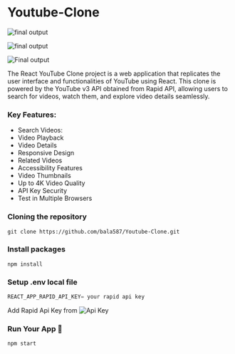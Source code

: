 # Youtube-Clone

![final output ](https://i.pinimg.com/originals/b7/09/33/b70933d09bcdf9de9c5ae7d4f03814bd.jpg)

![final output ](https://i.pinimg.com/originals/85/9f/57/859f575610a619455fcf031978aa423d.jpg)

![Final output](https://i.pinimg.com/originals/29/27/23/29272332855dfa268dcc5c1f22735f26.jpg)


The React YouTube Clone project is a web application that replicates the user interface and functionalities of YouTube using React. This clone is powered by the YouTube v3 API obtained from Rapid API, allowing users to search for videos, watch them, and explore video details seamlessly.

### Key Features:
- Search Videos:
- Video Playback
- Video Details
- Responsive Design
- Related Videos
- Accessibility Features
- Video Thumbnails
- Up to 4K Video Quality
- API Key Security
- Test in Multiple Browsers

 ### Cloning the repository

```shell
git clone https://github.com/bala587/Youtube-Clone.git
```

### Install packages 

```shell
npm install
```

### Setup .env local file

```js
REACT_APP_RAPID_API_KEY= your rapid api key
```
Add Rapid Api Key from  ![Api Key](https://rapidapi.com/ytdlfree/api/youtube-v31/)

### Run Your App 🚀

``` shell
npm start
```
